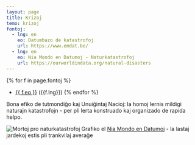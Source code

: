 ```yaml
---
layout: page
title: Krizoj
temo: krizoj
fontoj:
  - lng: en
    eo: Datumbazo de katastrofoj
    url: https://www.emdat.be/
  - lng: en
    eo: Nia Mondo en Datumoj - Naturkatastrofoj
    url: https://ourworldindata.org/natural-disasters
---
```



{% for f in page.fontoj %}
- [{{ f.eo }}]({{f.url}}) ({{f.lng}})
{% endfor %}

Bona efiko de tutmondiĝo kaj Unuiĝintaj Nacioj: la homoj lernis mildigi naturajn katastrofojn - per pli lerta konstruado kaj
organizado de rapida helpo.

![Mortoj pro naturkatastrofoj](https://ourworldindata.org/uploads/2019/11/Annual-deaths-by-natural-disaster.png)
Grafiko el [Nia Mondo en Datumoj](https://ourworldindata.org/natural-disasters) - la lastaj jardekoj estis pli trankvilaj averaĝe